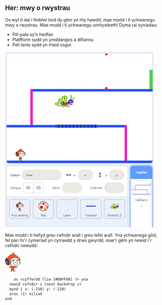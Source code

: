 ## Her: mwy o rwystrau

Os wyt ti dal i feddwl bod dy gêm yn rhy hawdd, mae modd i ti ychwanegu mwy o rwystrau. Mae modd i ti ychwanegu unrhywbeth! Dyma rai syniadau:

+ Pili-pala sy’n hedfan
+ Platfform sydd yn ymddangos a diflannu
+ Peli tenis sydd yn rhaid osgoi

![sgrinlun](images/dodge-obstacles.png)

Mae modd i ti hefyd greu cefndir arall i greu lefel arall. Yna ychwanega gôd, fel pan fo'r cymeriad yn cyrraedd y drws gwyrdd, mae'r gêm yn newid i'r cefndir newydd:

![corlun cerdded pico](images/pico_walking_sprite.png)

```blocks3
    os <cyffwrdd lliw [#00FF00] ?> yna 
  newid cefndir i (next backdrop v)
  mynd i x: (-210) y: (-120)
  aros (1) eiliad
end
```